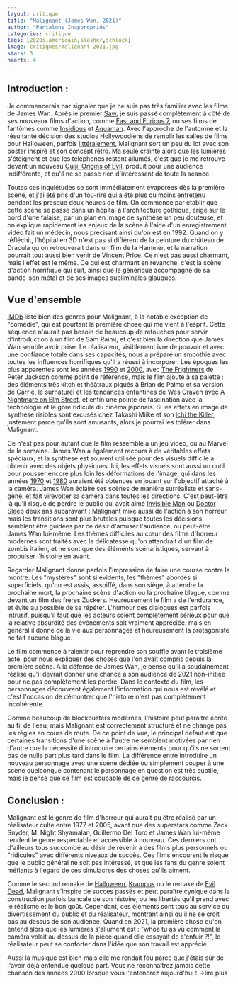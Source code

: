 ```yaml
---
layout: critique
title: "Malignant (James Wan, 2021)"
author: "Pantalons Inappropriés"
categories: critique
tags: [2020s,americain,slasher,schlock]
image: critiques/malignant-2021.jpg
stars: 3
hearts: 4
---
```


## Introduction :

Je commencerais par signaler que je ne suis pas très familier avec les films de James Wan. Après le premier [Saw](#), je suis passé complètement à côté de ses nouveaux films d'action, comme [Fast and Furious 7](#), ou ses films de fantômes comme [Insidious](#) et [Aquaman](#). Avec l'approche de l'automne et la résultante décision des studios Hollywoodiens de remplir les salles de films pour Halloween, parfois [littéralement](https://www.imdb.com/title/tt10665338/), Malignant sort un peu du lot avec son poster inspiré et son concept rétro. Ma seule crainte alors que les lumières s'éteignent et que les téléphones restent allumés, c'est que je me retrouve devant un nouveau [Ouiji: Origins of Evil](#), produit pour une audience indifférente, et qu'il ne se passe rien d'intéressant de toute la séance.

Toutes ces inquiétudes se sont immédiatement évaporées dès la première scène, et j'ai été pris d'un fou-rire qui a été plus ou moins entretenu pendant les presque deux heures de film. On commence par établir que cette scène se passe dans un hôpital à l'architecture gothique, érigé sur le bord d'une falaise, par un plan en image de synthèse un peu douteuse, et on explique rapidement les enjeux de la scène à l'aide d'un enregistrement vidéo fait un médecin, nous précisant ainsi qu'on est en 1992. Quand on y réfléchit, l'hôpital en 3D n'est pas si différent de la peinture du château de Dracula qu'on retrouverait dans un film de la Hammer, et la narration pourrait tout aussi bien venir de Vincent Price. Ce n'est pas aussi charmant, mais l'effet est le même. Ce qui est charmant en revanche, c'est la scène d'action horrifique qui suit, ainsi que le générique accompagné de sa bande-son métal et de ses images subliminales glauques.

## Vue d'ensemble

[IMDb](https://www.imdb.com/title/tt3811906/) liste bien des genres pour Malignant, à la notable exception de "comédie", qui est pourtant la première chose qui me vient à l'esprit. Cette séquence n'aurait pas besoin de beaucoup de retouches pour servir d'introduction à un film de Sam Raimi, et c'est bien la direction que James Wan semble avoir prise. Le réalisateur, visiblement ivre de pouvoir et avec une confiance totale dans ses capacités, nous a préparé un smoothie avec toutes les influences horrifiques qu'il a réussi à incorporer. Les époques les plus apparentes sont les années [1990](#) et [2000](#), avec [The Frightners](#) de Peter Jackson comme point de référence, mais le film ajoute à sa palette : des éléments très kitch et théâtraux piqués à Brian de Palma et sa version de [Carrie](#), le surnaturel et les tendances enfantines de Wes Craven avec [A Nightmare on Elm Street](a-nightmare-on-elm-street-1984), et enfin une pointe de fascination avec la technologie et le gore ridicule du cinéma japonais. Si les effets en image de synthèse risibles sont excusés chez Takashi Miike et son [Ichi the Killer](#), justement parce qu'ils sont amusants, alors je pourrai les tolérer dans Malignant.

Ce n'est pas pour autant que le film ressemble à un jeu vidéo, ou au Marvel de la semaine. James Wan a également recours à de véritables effets spéciaux, et la synthèse est souvent utilisée pour des visuels difficile à obtenir avec des objets physiques. Ici, les effets visuels sont aussi un outil pour pousser encore plus loin les déformations de l'image, qui dans les années [1970](#) et [1980](#) auraient été obtenues en jouant sur l'objectif attaché à la caméra. James Wan éclaire ses scènes de manière surréaliste et sans-gène, et fait virevolter sa caméra dans toutes les directions. C'est peut-être là qu'il risque de perdre le public qui avait aimé [Invisible Man](#) ou [Doctor Sleep](#) deux ans auparavant : Malignant mixe aussi de l'action à son horreur, mais les transitions sont plus brutales puisque toutes les décisions semblent être guidées par ce désir d'amuser l'audience, ou peut-être James Wan lui-même. Les thèmes difficiles au cœur des films d'horreur modernes sont traités avec la délicatesse qu'on attendrait d'un film de zombis italien, et ne sont que des éléments scénaristiques, servant à propulser l'histoire en avant.

Regarder Malignant donne parfois l'impression de faire une course contre la montre. Les "mystères" sont si évidents, les "thèmes" abordés si superficiels, qu'on est assis, assoiffé, dans son siège, à attendre la prochaine mort, la prochaine scène d'action ou la prochaine blague, comme devant un film des frères Zuckers. Heureusement le film a de l'endurance, et évite au possible de se répéter. L'humour des dialogues est parfois intrusif, puisqu'il faut que les acteurs soient complètement sérieux pour que la relative absurdité des événements soit vraiment appréciée, mais en général il donne de la vie aux personnages et heureusement la protagoniste ne fait aucune blague.

Le film commence à ralentir pour reprendre son souffle avant le troisième acte, pour nous expliquer des choses que l'on avait compris depuis la première scène. A la défense de James Wan, je pense qu'il a soudainement réalisé qu'il devrait donner une chance à son audience de 2021 non-initiée pour ne pas complètement les perdre. Dans le contexte du film, les personnages découvrent également l'information qui nous est révélé et c'est l'occasion de démontrer que l'histoire n'est pas complètement incohérente.

Comme beaucoup de blockbusters modernes, l'histoire peut paraître écrite au fil de l'eau, mais Malignant est correctement structuré et ne change pas les règles en cours de route. De ce point de vue, le principal défaut est que certaines transitions d'une scène à l'autre ne semblent motivées par rien d'autre que la nécessité d'introduire certains éléments pour qu'ils ne sortent pas de nulle part plus tard dans le film. La différence entre introduire un nouveau personnage avec une scène dédiée ou simplement couper à une scène quelconque contenant le personnage en question est très subtile, mais je pense que ce film est coupable de ce genre de raccourcis.

## Conclusion :

Malignant est le genre de film d'horreur qui aurait pu être réalisé par un réalisateur culte entre 1977 et 2005, avant que des superstars comme Zack Snyder, M. Night Shyamalan, Guillermo Del Toro et James Wan lui-même rendent le genre respectable et accessible à nouveau. Ces derniers ont d'ailleurs tous succombé au désir de revenir à des films plus personnels ou "ridicules" avec différents niveaux de succès. Ces films encourent le risque que le public général ne soit pas intéressé, et que les fans du genre soient méfiants à l'égard de ces simulacres des choses qu'ils aiment.

Comme le second remake de [Halloween](#), [Krampus](#) ou le remake de [Evil Dead](#), Malignant s'inspire de succès passés et peut paraître cynique dans la construction parfois bancale de son histoire, ou les libertés qu'il prend avec le réalisme et le bon goût. Cependant, ces éléments sont tous au service du divertissement du public et du réalisateur, montrant ainsi qu'il ne se croit pas au dessus de son audience. Quand en 2021, la première chose qu'on entend alors que les lumières s'allument est : "whoa tu as vu comment la caméra volait au dessus de la pièce quand elle essayait de s'enfuir ?!", le réalisateur peut se conforter dans l'idée que son travail est apprécié.

Aussi la musique est bien mais elle me rendait fou parce que j'étais sûr de l'avoir déjà entendue quelque part. Vous ne reconnaîtrez jamais cette chanson des années 2000 lorsque vous l'entendrez aujourd'hui ! →lire plus
